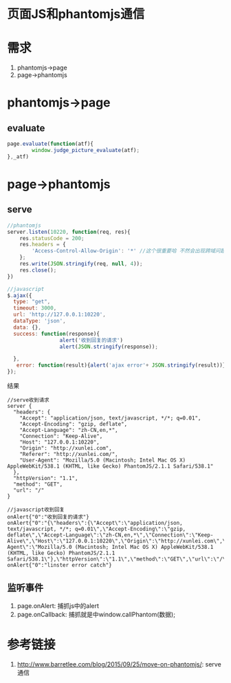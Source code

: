 # 页面JS和phantomjs通信

# 需求

1. phantomjs->page
2. page->phantomjs


# phantomjs->page

## evaluate

```javascript
page.evaluate(function(atf){
        window.judge_picture_evaluate(atf); 
},_atf)
```

# page->phantomjs

## serve

```javascript
//phantomjs
server.listen(10220, function(req, res){
    res.statusCode = 200;
    res.headers = {
        'Access-Control-Allow-Origin': '*' //这个很重要哈 不然会出现跨域问题
    };
    res.write(JSON.stringify(req, null, 4));
    res.close();
})

//javascript
$.ajax({
  type: "get",
  timeout: 3000,
  url: 'http://127.0.0.1:10220',
  dataType: 'json',
  data: {},
  success: function(response){
                 alert('收到回复的请求')
                 alert(JSON.stringify(response));

  },
   error: function(result){alert('ajax error'+ JSON.stringify(result))}
});

```

结果

```shell
//serve收到请求
server {
  "headers": {
    "Accept": "application/json, text/javascript, */*; q=0.01",
    "Accept-Encoding": "gzip, deflate",
    "Accept-Language": "zh-CN,en,*",
    "Connection": "Keep-Alive",
    "Host": "127.0.0.1:10220",
    "Origin": "http://xunlei.com",
    "Referer": "http://xunlei.com/",
    "User-Agent": "Mozilla/5.0 (Macintosh; Intel Mac OS X) AppleWebKit/538.1 (KHTML, like Gecko) PhantomJS/2.1.1 Safari/538.1"
  },
  "httpVersion": "1.1",
  "method": "GET",
  "url": "/"
}

//javascript收到回复
onAlert{"0":"收到回复的请求"}
onAlert{"0":"{\"headers\":{\"Accept\":\"application/json, text/javascript, */*; q=0.01\",\"Accept-Encoding\":\"gzip, deflate\",\"Accept-Language\":\"zh-CN,en,*\",\"Connection\":\"Keep-Alive\",\"Host\":\"127.0.0.1:10220\",\"Origin\":\"http://xunlei.com\",\"Referer\":\"http://xunlei.com/\",\"User-Agent\":\"Mozilla/5.0 (Macintosh; Intel Mac OS X) AppleWebKit/538.1 (KHTML, like Gecko) PhantomJS/2.1.1 Safari/538.1\"},\"httpVersion\":\"1.1\",\"method\":\"GET\",\"url\":\"/\"}"}
onAlert{"0":"linster error catch"}
```

## 监听事件

1. page.onAlert: 捕抓js中的alert
2. page.onCallback: 捕抓就是中window.callPhantom(数据);



# 参考链接

1. http://www.barretlee.com/blog/2015/09/25/move-on-phantomjs/: serve通信